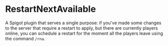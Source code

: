 # RestartNextAvailable

A Spigot plugin that serves a single purpose: if you've made some changes to the server that require a restart to apply, but there are currently players online, you can schedule a restart for the moment all the players leave using the command `/rna`.
